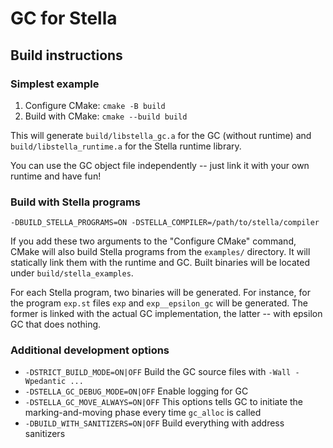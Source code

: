 # GC for Stella

## Build instructions

### Simplest example

1. Configure CMake: `cmake -B build`
2. Build with CMake: `cmake --build build`

This will generate `build/libstella_gc.a` for the GC (without runtime) and `build/libstella_runtime.a` for the Stella runtime library.

You can use the GC object file independently -- just link it with your own runtime and have fun!

### Build with Stella programs

`-DBUILD_STELLA_PROGRAMS=ON -DSTELLA_COMPILER=/path/to/stella/compiler`

If you add these two arguments to the "Configure CMake" command, CMake will also build Stella programs from the `examples/` directory. It will statically link them with the runtime and GC. Built binaries will be located under `build/stella_examples`.

For each Stella program, two binaries will be generated. For instance, for the program `exp.st` files `exp` and `exp__epsilon_gc` will be generated. The former is linked with the actual GC implementation, the latter -- with epsilon GC that does nothing.

### Additional development options

* `-DSTRICT_BUILD_MODE=ON|OFF` Build the GC source files with `-Wall -Wpedantic ...`
* `-DSTELLA_GC_DEBUG_MODE=ON|OFF` Enable logging for GC
* `-DSTELLA_GC_MOVE_ALWAYS=ON|OFF` This options tells GC to initiate the marking-and-moving phase every time `gc_alloc` is called
* `-DBUILD_WITH_SANITIZERS=ON|OFF` Build everything with address sanitizers
